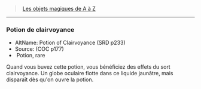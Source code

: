 ﻿---
!MagicItem
Type: Potion
Rarity: rare
Id: magicitems_az_hd.md#potion-de-clairvoyance
ParentLink: magicitems_az_hd.md#les-objets-magiques-de-a-à-z
Name: Potion de clairvoyance
ParentName: Les objets magiques de A à Z
NameLevel: 3
AltName: Potion of Clairvoyance (SRD p233)
Source: (COC p177)
Attributes: {}
---
> [Les objets magiques de A à Z](hd_magicitems_az_les_objets_magiques_de_a_a_z.md)

---

### Potion de clairvoyance

- AltName: Potion of Clairvoyance (SRD p233)
- Source: (COC p177)
-  Potion, rare

Quand vous buvez cette potion, vous bénéficiez des effets du sort clairvoyance. Un globe oculaire flotte dans ce liquide jaunâtre, mais disparaît dès qu'on ouvre la potion.

